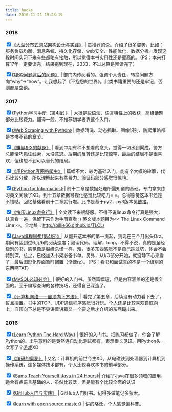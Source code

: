 ```yaml
---
title: books
date: 2016-11-21 19:28:19
---
```


### 2018

<input type='checkbox' checked>[《大型分布式网站架构设计与实践》](https://book.douban.com/subject/25972633/) | 蛮推荐的说。介绍了很多姿势，比如：服务负载均衡、消息系统、持久化存储、web安全、性能优化、数据分析。发现这段时间实习下来有些都略有接触，所以觉得本书实用性还是蛮高的。（PS：本来打算17年一定要读完，结果拖到现在，2333，不过总算是拜读完了）

<input type='checkbox' checked>[《QBQ问题背后的问题》](https://book.douban.com/subject/1225038/) | 部门内传阅看的。强调个人责任，转换问题方向“why”->“how”。让我想起了《不抱怨的世界》。此类书籍重要的还是牢记，否则都是空谈。

### 2017

<input type='checkbox' checked>[《Python学习手册（第4版）》](https://book.douban.com/subject/6049132/) | 大抵是些语法、语言特性上的收获，高级话题部分比较费力。翻译一般。不推荐初学者靠这个入门。

<input type='checkbox' checked>[《Web Scraping with Python》](https://book.douban.com/subject/26284925/) | 数据清洗、动态抓取、图像识别、防爬策略都是本书不错的章节。

<input type='checkbox' checked>[《嫌疑犯X的献身》](https://book.douban.com/subject/3211779/) | 看到中期有种不想看的念头，觉得一切水到渠成，警方总能恰巧抓住线索，太没意思。后期的反转还是比较惊艳，最后的结局不是很喜欢，但也想不到可以替代的结局。

<input type='checkbox' checked>[《用Python写网络爬虫》](https://book.douban.com/subject/26869992/) | 篇幅不大，较为基础入门，能有个大概的轮廓，代码比较分散，所以理解起来有些费力。验证码部分感觉很惊艳。

<input type='checkbox' checked>[《Python for Informatics》](https://github.com/GooZy/BookList/blob/master/2017/Python%20for%20Informatics.pdf) | 前十二章是数据处理所需知道的基础，专门拿来练习英文阅读了XD。到十五章数据可视化感觉比较吃力= =。总得感觉这本书还是不错哒，回忆基础看前十二章就行啦。此书是基于py2，py3版本见[链接](http://www.py4e.com/book.php)。

<input type='checkbox' checked>[《快乐Linux命令行》](https://github.com/GooZy/BookList/blob/master/2017/%E5%BF%AB%E4%B9%90Linux%E5%91%BD%E4%BB%A4%E8%A1%8C.pdf) | 全文读下来很舒服。不得不说linux命令行真是强大，认真看一遍，保留下来作为手册查看 :) 英文版本题目为<< The Linux Command Line>>。全地址：http://billie66.github.io/TLCL/

<input type='checkbox' checked>[《Java编程思想(第4版)》](https://book.douban.com/subject/2130190/)| 从翻开这本书的第一页起，到现在三个月出头Orz。期间有达到过6页/h的阅读速度；阅读代码，理解，loop。不得不说，真的是圣经级别的书，感觉像是越级杀怪一样，难，很多东西感觉不是自己踩过坑，体会不会特别深，总之，已经加入书架必备书单。另外，从I/O部分开始，就没静下心来看了，最后图形化界面暂时搁置（惭愧rz）。（PS：看书和面试真的不是一个级别的东西啊TAT）

<input type='checkbox' checked>[《MySQL必知必会》](https://book.douban.com/subject/3354490/) | 很好的入门书。虽然篇幅短，但是内容涵盖的还是很全面的。至于编写查询的各种技巧，还得自己深造了。

<input type='checkbox' checked>[《计算机网络——自顶向下方法》](https://book.douban.com/subject/1391207/) | 看完了第五章，后续没有动力看下去了，暂且搁置。书中的TCP、UDP通信程序感觉很好玩。个人还是比较喜欢自底向上，自顶向下总是不爽讲着讲着又一个要之后才介绍的东西蹦出来。

### 2016

<input type='checkbox' checked>[《Learn Python The Hard Way》](https://github.com/GooZy/BookList/blob/master/2016/Learn_Python_The_Hard_Way_zh-cn.pdf) | 很好的入门书。把练习都做了，你会了解Python的。出乎意料的是竟然连自动化测试都有，表示很长见识。用Python头一次写了个[游戏](https://github.com/GooZy/Codes/tree/master/Language/Python/Lean%20python%20the%20hard%20way/SeekForTheLight)XD

<input type='checkbox' checked>[《编码的奥秘》](https://book.douban.com/subject/1024570/) | 又名：计算机的前世今生XD。从电磁铁到处理器到计算机到操作系统，连多媒体技术都有，个人比较喜欢本书的前半部分。

<input type='checkbox' checked> [《Sams Teach Yourself Java in 24 Hours》](https://github.com/GooZy/BookList/blob/master/2016/java-7-android-sams-teach-yourself-in-24-hours.pdf)| 介绍了Java在很多领域的应用，适合有点语言基础的人，虽然比较泛，但是能有个比较全面的认识

<input type='checkbox' checked> [《GitHub入门与实践》](https://book.douban.com/subject/26462816/) | GitHub入门好书。记得多做笔记多搜索。

<input type='checkbox' checked> [《learn with open source master》](https://github.com/zhuangbiaowei/learn-with-open-source) | 讲的略泛，个人感觉偏科普。